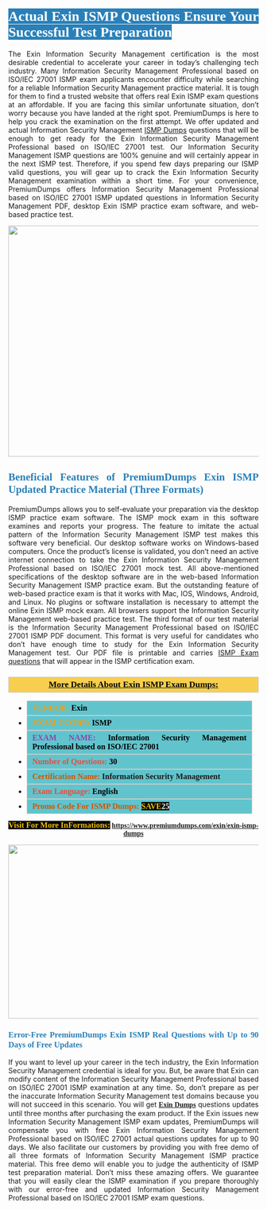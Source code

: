 <h1 style="text-align: justify;"><span style="color:#ffffff;"><span style="font-family:Georgia,serif;"><strong><span style="background-color:#2980b9;">Actual Exin ISMP Questions Ensure Your Successful Test Preparation</span></strong></span></span></h1>

<p style="text-align: justify;">The Exin Information Security Management certification is the most desirable credential to accelerate your career in today’s challenging tech industry. Many Information Security Management Professional based on ISO/IEC 27001 ISMP exam applicants encounter difficulty while searching for a reliable Information Security Management practice material. It is tough for them to find a trusted website that offers real Exin ISMP exam questions at an affordable. If you are facing this similar unfortunate situation, don’t worry because you have landed at the right spot. PremiumDumps is here to help you crack the examination on the first attempt. We offer updated and actual Information Security Management <a href="https://www.premiumdumps.com/exin/exin-ismp-dumps">ISMP Dumps</a> questions that will be enough to get ready for the Exin Information Security Management Professional based on ISO/IEC 27001 test. Our Information Security Management ISMP questions are 100% genuine and will certainly appear in the next ISMP test. Therefore, if you spend few days preparing our ISMP valid questions, you will gear up to crack the Exin Information Security Management examination within a short time. For your convenience, PremiumDumps offers Information Security Management Professional based on ISO/IEC 27001 ISMP updated questions in Information Security Management PDF, desktop Exin ISMP practice exam software, and web-based practice test.</p>

<p style="text-align: center;"><a href="https://www.premiumdumps.com/exin/exin-ismp-dumps"><img alt="" src="https://i.imgur.com/KJGzbJ2.jpeg" style="width: 700px; height: 465px;" /></a></p>

<h2 style="text-align: justify;"><span style="color:#2980b9;"><span style="font-family:Georgia,serif;"><strong>Beneficial Features of PremiumDumps Exin ISMP Updated Practice Material (Three Formats)</strong></span></span></h2>

<p style="text-align: justify;">PremiumDumps allows you to self-evaluate your preparation via the desktop ISMP practice exam software. The ISMP mock exam in this software examines and reports your progress. The feature to imitate the actual pattern of the Information Security Management ISMP test makes this software very beneficial. Our desktop software works on Windows-based computers. Once the product’s license is validated, you don’t need an active internet connection to take the Exin Information Security Management Professional based on ISO/IEC 27001 mock test. All above-mentioned specifications of the desktop software are in the web-based Information Security Management ISMP practice exam. But the outstanding feature of web-based practice exam is that it works with Mac, IOS, Windows, Android, and Linux. No plugins or software installation is necessary to attempt the online Exin ISMP mock exam. All browsers support the Information Security Management web-based practice test. The third format of our test material is the Information Security Management Professional based on ISO/IEC 27001 ISMP PDF document. This format is very useful for candidates who don’t have enough time to study for the Exin Information Security Management test. Our PDF file is printable and carries <a href="https://www.premiumdumps.com/exin/exin-ismp-dumps">ISMP Exam questions</a> that will appear in the ISMP certification exam.</p>

<h3 style="background: #f7ce50; border: 1px solid rgb(204, 204, 204); padding: 5px 10px; text-align: center;"><span style="font-family:Georgia,serif;"><u><u><span style="color:#000000;"><span style="font-size:11pt"><span style="line-height:normal"><b><span style="font-size:13.0pt"><span cambria="">More Details About Exin ISMP Exam Dumps:</span></span></b></span></span></span></u></u></span></h3>

<ul>
	<li style="margin:0cm 10pt">
	<div style="background:#61c4cd; border: 1px solid rgb(204, 204, 204); padding: 5px 10px; text-align: justify;"><span style="font-family:Georgia,serif;"><span style="font-size:11pt"><span style="line-height:normal"><b><span style="font-size:12.0pt"><span new="" roman="" times=""><span style="color:#f39c12;">VENDOR:</span> <span style="color:#000000;">Exin</span></span></span></b></span></span></span></div>
	</li>
	<li style="margin:0cm 10pt">
	<div style="background: #61c4cd; border: 1px solid rgb(204, 204, 204); padding: 5px 10px; text-align: justify;"><span style="font-family:Georgia,serif;"><span style="font-size:11pt"><span style="line-height:normal"><b><span style="font-size:12.0pt"><span new="" roman="" times=""><span style="color:#f39c12;">EXAM CCODE:</span> <span style="color:#000000;">ISMP</span></span></span></b></span></span></span></div>
	</li>
	<li style="margin:0cm 10pt">
	<div style="background: #61c4cd; border: 1px solid rgb(204, 204, 204); padding: 5px 10px; text-align: justify;"><span style="font-family:Georgia,serif;"><span style="font-size:11pt"><span style="line-height:normal"><b><span style="font-size:12.0pt"><span new="" roman="" times=""><span style="color:#8e44ad;">EXAM NAME:</span> <span style="color:#000000;">Information Security Management Professional based on ISO/IEC 27001</span></span></span></b></span></span></span></div>
	</li>
	<li style="margin:0cm 10pt">
	<div style="background: #61c4cd; border: 1px solid rgb(204, 204, 204); padding: 5px 10px;"><span style="font-family:Georgia,serif;"><span style="font-size:11pt"><span style="line-height:normal"><b><span style="font-size:12.0pt"><span new="" roman="" times=""><span style="color:#e74c3c;">Number of Questions:</span><span style="color:#000000;"><span style="color:#f1c40f;"> </span>30</span></span></span></b></span></span></span></div>
	</li>
	<li style="margin:0cm 10pt">
	<div style="background: #61c4cd; border: 1px solid rgb(204, 204, 204); padding: 5px 10px; text-align: justify;"><span style="font-family:Georgia,serif;"><span style="font-size:11pt"><span style="line-height:normal"><b><span style="font-size:12.0pt"><span new="" roman="" times=""><span style="color:#d35400;">Certification Name:</span> Information Security Management</span></span></b></span></span></span></div>
	</li>
	<li style="margin:0cm 10pt">
	<div style="background: #61c4cd; border: 1px solid rgb(204, 204, 204); padding: 5px 10px; text-align: justify;"><span style="font-family:Georgia,serif;"><span style="font-size:11pt"><span style="line-height:normal"><b><span style="font-size:12.0pt"><span new="" roman="" times=""><span style="color:#e74c3c;">Exam Language:</span> <span style="color:#000000;">English</span></span></span></b></span></span></span></div>
	</li>
	<li style="margin:0cm 10pt">
	<div style="background: #61c4cd; border: 1px solid rgb(204, 204, 204); padding: 5px 10px;"><span style="font-family:Georgia,serif;"><span style="font-size:11pt"><span style="line-height:normal"><b><span style="font-size:12.0pt"><span new="" roman="" times=""><span style="color:#d35400;">Promo Code For ISMP Dumps:</span><span style="color:#f1c40f;"> <span style="background-color:#000000;">SAVE</span></span><span style="color:#ffffff;"><span style="background-color:#000000;">25</span></span></span></span></b></span></span></span></div>
	</li>
</ul>

<p style="text-align: center;"><span style="font-family:Georgia,serif;"><strong><span style="font-size:16px;"><span style="color:#f1c40f;"><span style="background-color:#000000;">Visit For More InFormations:</span></span></span> <a href="https://www.premiumdumps.com/exin/exin-ismp-dumps">https://www.premiumdumps.com/exin/exin-ismp-dumps</a></strong></span></p>

<p style="text-align: center;"><strong><strong><a href="https://www.premiumdumps.com/exin/exin-ismp-dumps"><img alt="" src="https://i.imgur.com/F18GQwv.jpeg" style="width: 700px; height: 350px;" /></a></strong></strong></p>

<h3 style="text-align: justify;"><span style="color:#2980b9;"><span style="font-family:Georgia,serif;"><strong><strong><strong>Error-Free PremiumDumps Exin ISMP Real Questions with Up to 90 Days of Free Updates</strong></strong></strong></span></span></h3>

<p style="text-align: justify;">If you want to level up your career in the tech industry, the Exin Information Security Management credential is ideal for you. But, be aware that Exin can modify content of the Information Security Management Professional based on ISO/IEC 27001 ISMP examination at any time. So, don’t prepare as per the inaccurate Information Security Management test domains because you will not succeed in this scenario. You will get <span style="font-family:Georgia,serif;"><strong><a href="https://www.premiumdumps.com/exin-exam-dumps">Exin Dumps</a></strong></span> questions updates until three months after purchasing the exam product. If the Exin issues new Information Security Management ISMP exam updates, PremiumDumps will compensate you with free Exin Information Security Management Professional based on ISO/IEC 27001 actual questions updates for up to 90 days. We also facilitate our customers by providing you with free demo of all three formats of Information Security Management ISMP practice material. This free demo will enable you to judge the authenticity of ISMP test preparation material. Don’t miss these amazing offers. We guarantee that you will easily clear the ISMP examination if you prepare thoroughly with our error-free and updated Information Security Management Professional based on ISO/IEC 27001 ISMP exam questions.</p>
